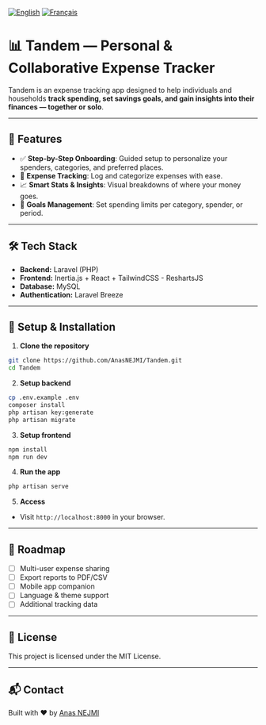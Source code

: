 [![English](https://img.shields.io/badge/lang-en-blue.svg)](./README.md)
[![Français](https://img.shields.io/badge/lang-fr-blue.svg)](./README.fr.md)

# 📊 Tandem — Personal & Collaborative Expense Tracker

Tandem is an expense tracking app designed to help individuals and households **track spending, set savings goals, and gain insights into their finances — together or solo**.

---

## 🚀 Features

* ✅ **Step-by-Step Onboarding**: Guided setup to personalize your spenders, categories, and preferred places.
* 💸 **Expense Tracking**: Log and categorize expenses with ease.
* 📈 **Smart Stats & Insights**: Visual breakdowns of where your money goes.
* 🎯 **Goals Management**: Set spending limits per category, spender, or period.

---

## 🛠️ Tech Stack

* **Backend:** Laravel (PHP)
* **Frontend:** Inertia.js + React + TailwindCSS - ReshartsJS
* **Database:** MySQL
* **Authentication:** Laravel Breeze

---

## 🧹 Setup & Installation

1. **Clone the repository**

```bash
git clone https://github.com/AnasNEJMI/Tandem.git
cd Tandem
```

2. **Setup backend**

```bash
cp .env.example .env
composer install
php artisan key:generate
php artisan migrate
```

3. **Setup frontend**

```bash
npm install
npm run dev
```

4. **Run the app**

```bash
php artisan serve
```

5. **Access**

* Visit `http://localhost:8000` in your browser.

---

## 🚩 Roadmap

* [ ] Multi-user expense sharing
* [ ] Export reports to PDF/CSV
* [ ] Mobile app companion
* [ ] Language & theme support
* [ ] Additional tracking data
      
---

## 📄 License

This project is licensed under the MIT License.

---

## 📬 Contact

Built with ❤️ by [Anas NEJMI](https://anasnejmi.com)
